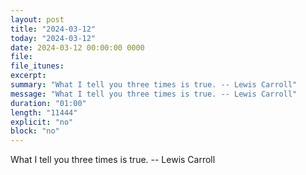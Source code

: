```yaml
---
layout: post
title: "2024-03-12"
today: "2024-03-12"
date: 2024-03-12 00:00:00 0000
file:
file_itunes:
excerpt:
summary: "What I tell you three times is true. -- Lewis Carroll"
message: "What I tell you three times is true. -- Lewis Carroll"
duration: "01:00"
length: "11444"
explicit: "no"
block: "no"
---
```

What I tell you three times is true. -- Lewis Carroll

